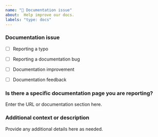 ```yaml
---
name: "📖 Documentation issue"
about:  Help improve our docs.
labels: "type: docs"
---
```

### Documentation issue

- [ ] Reporting a typo
- [ ] Reporting a documentation bug
- [ ] Documentation improvement
- [ ] Documentation feedback


### Is there a specific documentation page you are reporting?

Enter the URL or documentation section here.

### Additional context or description

Provide any additional details here as needed.

